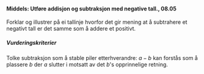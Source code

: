 #### Middels: Utføre addisjon og subtraksjon med negative tall.,  08.05
Forklar og illustrer på ei tallinje hvorfor det gir mening at å subtrahere et negativt tall er det samme som å addere et positivt. 


##### Vurderingskriterier
Tolke subtraksjon som å stable piler etterhverandre: $a-b$ kan forstås som å plassere $b$ der $a$ slutter i motsatt av det $b$'s opprinnelige retning.  


